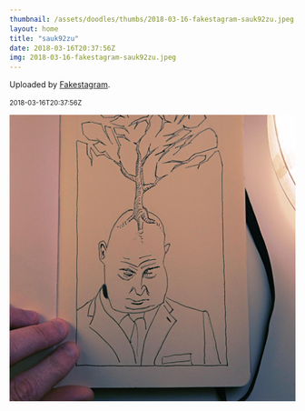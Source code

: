 ```yaml
---
thumbnail: /assets/doodles/thumbs/2018-03-16-fakestagram-sauk92zu.jpeg
layout: home
title: "sauk92zu"
date: 2018-03-16T20:37:56Z
img: 2018-03-16-fakestagram-sauk92zu.jpeg
---
```


Uploaded by [Fakestagram](https://github.com/opyate/fakestagram).

<small>2018-03-16T20:37:56Z</small>

![Uploaded by Fakestagram](2018-03-16-fakestagram-sauk92zu.jpeg)
